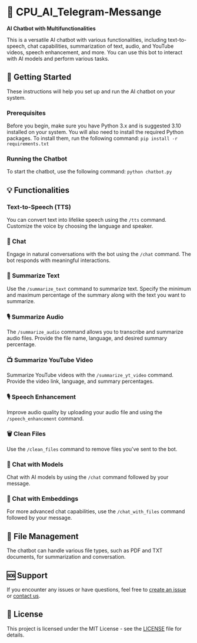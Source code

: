 # 💬 CPU_AI_Telegram-Messange

**AI Chatbot with Multifunctionalities**

This is a versatile AI chatbot with various functionalities, including text-to-speech, chat capabilities, summarization of text, audio, and YouTube videos, speech enhancement, and more. You can use this bot to interact with AI models and perform various tasks.

## 🚀 Getting Started

These instructions will help you set up and run the AI chatbot on your system.

### Prerequisites

Before you begin, make sure you have Python 3.x and is suggested 3.10 installed on your system. You will also need to install the required Python packages. To install them, run the following command: `pip install -r requirements.txt`


### Running the Chatbot

To start the chatbot, use the following command: `python chatbot.py`

## 💡 Functionalities

### Text-to-Speech (TTS)

You can convert text into lifelike speech using the `/tts` command. Customize the voice by choosing the language and speaker.

### 💬 Chat

Engage in natural conversations with the bot using the `/chat` command. The bot responds with meaningful interactions.

### 📃 Summarize Text

Use the `/summarize_text` command to summarize text. Specify the minimum and maximum percentage of the summary along with the text you want to summarize.

### 🎙️ Summarize Audio

The `/summarize_audio` command allows you to transcribe and summarize audio files. Provide the file name, language, and desired summary percentage.

### 📺 Summarize YouTube Video

Summarize YouTube videos with the `/summarize_yt_video` command. Provide the video link, language, and summary percentages.

### 🎙️ Speech Enhancement

Improve audio quality by uploading your audio file and using the `/speech_enhancement` command.

### 🗑️ Clean Files

Use the `/clean_files` command to remove files you've sent to the bot.

### 🤖 Chat with Models

Chat with AI models by using the `/chat` command followed by your message.

### 💬 Chat with Embeddings

For more advanced chat capabilities, use the `/chat_with_files` command followed by your message.

## 📁 File Management

The chatbot can handle various file types, such as PDF and TXT documents, for summarization and conversation.

## 🆘 Support

If you encounter any issues or have questions, feel free to [create an issue](https://github.com/CPU_AI_Telegram-Messange/issues) or [contact us](mailto:bonnie.dido@gmail.com).

## 📄 License

This project is licensed under the MIT License - see the [LICENSE](LICENSE) file for details.

